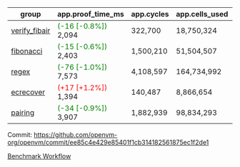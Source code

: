 | group | app.proof_time_ms | app.cycles | app.cells_used | leaf.proof_time_ms | leaf.cycles | leaf.cells_used |
| -- | -- | -- | -- | -- | -- | -- |
| [verify_fibair](https://github.com/openvm-org/openvm/blob/benchmark-results/benchmarks-pr/2015/verify_fibair-ee85c4e429e85401f1cb314182561875ec1f2de1.md) |<span style='color: green'>(-16 [-0.8%])</span> 2,094 |  322,700 |  18,750,324 |- | - | - |
| [fibonacci](https://github.com/openvm-org/openvm/blob/benchmark-results/benchmarks-pr/2015/fibonacci-ee85c4e429e85401f1cb314182561875ec1f2de1.md) |<span style='color: green'>(-15 [-0.6%])</span> 2,403 |  1,500,210 |  51,504,507 |- | - | - |
| [regex](https://github.com/openvm-org/openvm/blob/benchmark-results/benchmarks-pr/2015/regex-ee85c4e429e85401f1cb314182561875ec1f2de1.md) |<span style='color: green'>(-76 [-1.0%])</span> 7,573 |  4,108,597 |  164,734,992 |- | - | - |
| [ecrecover](https://github.com/openvm-org/openvm/blob/benchmark-results/benchmarks-pr/2015/ecrecover-ee85c4e429e85401f1cb314182561875ec1f2de1.md) |<span style='color: red'>(+17 [+1.2%])</span> 1,394 |  140,487 |  8,866,654 |- | - | - |
| [pairing](https://github.com/openvm-org/openvm/blob/benchmark-results/benchmarks-pr/2015/pairing-ee85c4e429e85401f1cb314182561875ec1f2de1.md) |<span style='color: green'>(-34 [-0.9%])</span> 3,907 |  1,882,939 |  98,834,293 |- | - | - |


Commit: https://github.com/openvm-org/openvm/commit/ee85c4e429e85401f1cb314182561875ec1f2de1

[Benchmark Workflow](https://github.com/openvm-org/openvm/actions/runs/17106208310)
